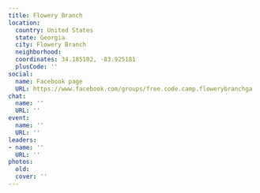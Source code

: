 ```yaml
---
title: Flowery Branch
location:
  country: United States
  state: Georgia
  city: Flowery Branch
  neighborhood: 
  coordinates: 34.185102, -83.925181
  plusCode: ''
social:
  name: Facebook page
  URL: https://www.facebook.com/groups/free.code.camp.flowerybranchga
chat:
  name: ''
  URL: ''
event:
  name: ''
  URL: ''
leaders:
- name: ''
  URL: ''
photos:
  old: 
  cover: ''
---
```

